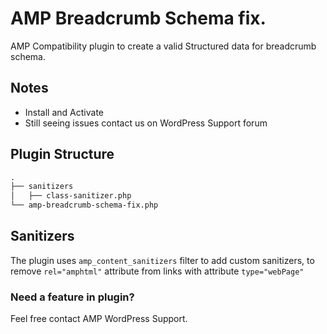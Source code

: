 # AMP Breadcrumb Schema fix.

AMP Compatibility plugin to create a valid Structured data for breadcrumb schema.

## Notes

- Install and Activate
- Still seeing issues contact us on WordPress Support forum

## Plugin Structure

```markdown
.
├── sanitizers
│   ├── class-sanitizer.php
└── amp-breadcrumb-schema-fix.php
```
## Sanitizers

The plugin uses `amp_content_sanitizers` filter to add custom sanitizers, to remove `rel="amphtml"` attribute from links with attribute `type="webPage"`

### Need a feature in plugin?
Feel free contact AMP WordPress Support.